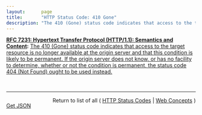 ```yaml
---
layout:      page
title:       "HTTP Status Code: 410 Gone"
description: "The 410 (Gone) status code indicates that access to the target resource is no longer available at the origin server and that this condition is likely to be permanent. If the origin server does not know, or has no facility to determine, whether or not the condition is permanent, the status code 404 (Not Found) ought to be used instead."
---
```


**[RFC 7231: Hypertext Transfer Protocol (HTTP/1.1): Semantics and Content](/specs/IETF/RFC/7231 "The Hypertext Transfer Protocol (HTTP) is an application-level protocol for distributed, collaborative, hypertext information systems. This document defines the semantics of HTTP/1.1 messages as expressed by request methods, request header fields, response status codes, and response header fields, along with the payload of messages (metadata and body content) and mechanisms for content negotiation."):** [The 410 (Gone) status code indicates that access to the target resource is no longer available at the origin server and that this condition is likely to be permanent. If the origin server does not know, or has no facility to determine, whether or not the condition is permanent, the status code 404 (Not Found) ought to be used instead.](http://tools.ietf.org/html/rfc7231#section-6.5.9 "Read documentation for HTTP Status Code &#34;410&#34;")

<br/>
<hr/>

<p style="float : left"><a href="410.json" title="Get JSON representing this particular Web Concept">Get JSON</a></p>
<p style="text-align: right">Return to list of all ( <a href="../http-status-codes">HTTP Status Codes</a> | <a href="../">Web Concepts</a> )</p>
